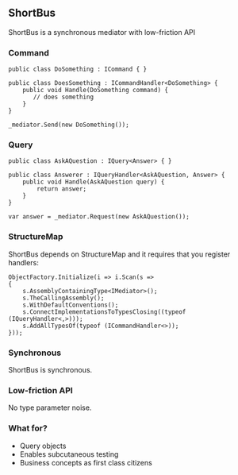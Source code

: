 ## ShortBus
ShortBus is a synchronous mediator with low-friction API

### Command
    public class DoSomething : ICommand { }

	public class DoesSomething : ICommandHandler<DoSomething> {
		public void Handle(DoSomething command) {
		   // does something
		}
	}

    _mediator.Send(new DoSomething());



### Query
    public class AskAQuestion : IQuery<Answer> { }

	public class Answerer : IQueryHandler<AskAQuestion, Answer> {
	    public void Handle(AskAQuestion query) {			
			return answer;
		}
	}

	var answer = _mediator.Request(new AskAQuestion());
	
### StructureMap
ShortBus depends on StructureMap and it requires that you register 
handlers:

    ObjectFactory.Initialize(i => i.Scan(s =>
    {
        s.AssemblyContainingType<IMediator>();
        s.TheCallingAssembly();
        s.WithDefaultConventions();
        s.ConnectImplementationsToTypesClosing((typeof (IQueryHandler<,>)));
        s.AddAllTypesOf(typeof (ICommandHandler<>));
    }));	

### Synchronous
ShortBus is synchronous.

### Low-friction API
No type parameter noise.

### What for?

* Query objects
* Enables subcutaneous testing
* Business concepts as first class citizens